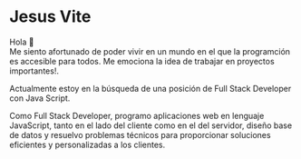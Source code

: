
# Jesus Vite
Hola 👋<br>
Me siento afortunado de poder vivir en un mundo en el que la programción es accesible para todos. Me emociona la idea de trabajar en proyectos importantes!.

Actualmente estoy en la búsqueda de una posición de Full Stack Developer con Java Script.<br>

Como Full Stack Developer, programo aplicaciones web en lenguaje JavaScript, tanto en el lado del cliente como en el del servidor, diseño base de datos y resuelvo problemas técnicos para proporcionar soluciones eficientes y personalizadas a los clientes.


